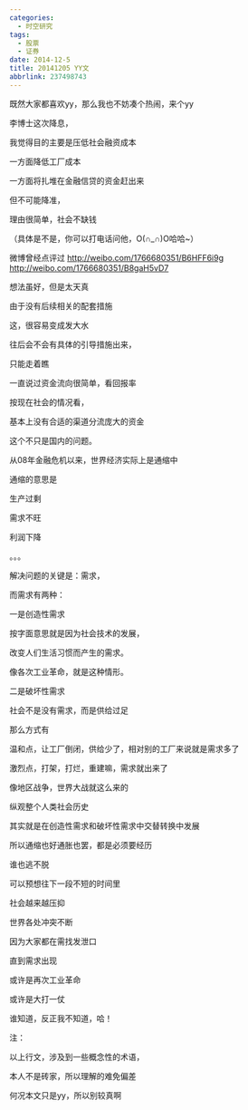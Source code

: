 ```yaml
---
categories:
  - 时空研究
tags:
  - 股票
  - 证券
date: 2014-12-5
title: 20141205 YY文
abbrlink: 237498743
---
```


既然大家都喜欢yy，那么我也不妨凑个热闹，来个yy


李博士这次降息，

我觉得目的主要是压低社会融资成本

一方面降低工厂成本

一方面将扎堆在金融信贷的资金赶出来

但不可能降准，

理由很简单，社会不缺钱

（具体是不是，你可以打电话问他，O(∩_∩)O哈哈~）

微博曾经点评过
http://weibo.com/1766680351/B6HFF6i9g
http://weibo.com/1766680351/B8gaH5vD7

想法虽好，但是太天真

由于没有后续相关的配套措施

这，很容易变成发大水

往后会不会有具体的引导措施出来，

只能走着瞧


一直说过资金流向很简单，看回报率

按现在社会的情况看，

基本上没有合适的渠道分流庞大的资金

这个不只是国内的问题。

从08年金融危机以来，世界经济实际上是通缩中

通缩的意思是

生产过剩

需求不旺

利润下降

。。。


解决问题的关键是：需求，

而需求有两种：

一是创造性需求

按字面意思就是因为社会技术的发展，

改变人们生活习惯而产生的需求。

像各次工业革命，就是这种情形。


二是破坏性需求

社会不是没有需求，而是供给过足

那么方式有

温和点，让工厂倒闭，供给少了，相对别的工厂来说就是需求多了

激烈点，打架，打烂，重建嘛，需求就出来了

像地区战争，世界大战就这么来的


纵观整个人类社会历史

其实就是在创造性需求和破坏性需求中交替转换中发展

所以通缩也好通胀也罢，都是必须要经历

谁也逃不脱


可以预想往下一段不短的时间里

社会越来越压抑

世界各处冲突不断

因为大家都在需找发泄口

直到需求出现

或许是再次工业革命

或许是大打一仗

谁知道，反正我不知道，哈！



注：

以上行文，涉及到一些概念性的术语，

本人不是砖家，所以理解的难免偏差

何况本文只是yy，所以别较真啊
